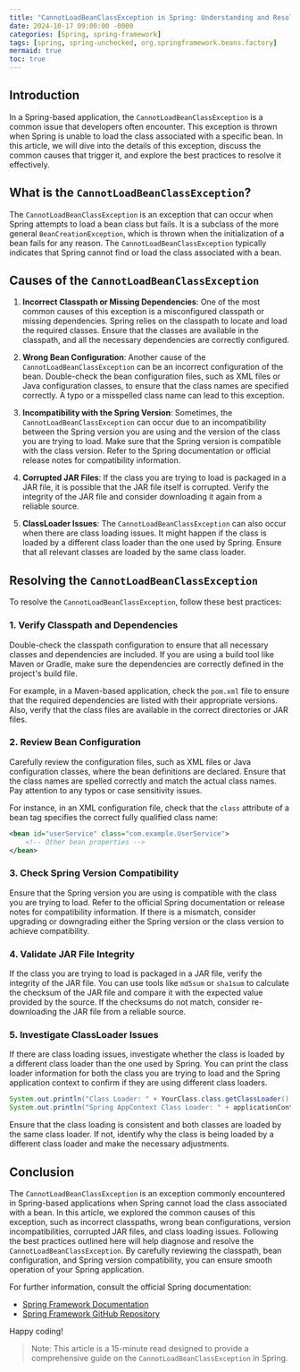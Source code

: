 ```yaml
---
title: "CannotLoadBeanClassException in Spring: Understanding and Resolving the Issue"
date: 2024-10-17 09:00:00 -0000
categories: [Spring, spring-framework]
tags: [spring, spring-unchecked, org.springframework.beans.factory]
mermaid: true
toc: true
---
```



## Introduction

In a Spring-based application, the `CannotLoadBeanClassException` is a common issue that developers often encounter. This exception is thrown when Spring is unable to load the class associated with a specific bean. In this article, we will dive into the details of this exception, discuss the common causes that trigger it, and explore the best practices to resolve it effectively.

## What is the `CannotLoadBeanClassException`?

The `CannotLoadBeanClassException` is an exception that can occur when Spring attempts to load a bean class but fails. It is a subclass of the more general `BeanCreationException`, which is thrown when the initialization of a bean fails for any reason. The `CannotLoadBeanClassException` typically indicates that Spring cannot find or load the class associated with a bean.

## Causes of the `CannotLoadBeanClassException`

1. **Incorrect Classpath or Missing Dependencies**: One of the most common causes of this exception is a misconfigured classpath or missing dependencies. Spring relies on the classpath to locate and load the required classes. Ensure that the classes are available in the classpath, and all the necessary dependencies are correctly configured.

2. **Wrong Bean Configuration**: Another cause of the `CannotLoadBeanClassException` can be an incorrect configuration of the bean. Double-check the bean configuration files, such as XML files or Java configuration classes, to ensure that the class names are specified correctly. A typo or a misspelled class name can lead to this exception.

3. **Incompatibility with the Spring Version**: Sometimes, the `CannotLoadBeanClassException` can occur due to an incompatibility between the Spring version you are using and the version of the class you are trying to load. Make sure that the Spring version is compatible with the class version. Refer to the Spring documentation or official release notes for compatibility information.

4. **Corrupted JAR Files**: If the class you are trying to load is packaged in a JAR file, it is possible that the JAR file itself is corrupted. Verify the integrity of the JAR file and consider downloading it again from a reliable source.

5. **ClassLoader Issues**: The `CannotLoadBeanClassException` can also occur when there are class loading issues. It might happen if the class is loaded by a different class loader than the one used by Spring. Ensure that all relevant classes are loaded by the same class loader.

## Resolving the `CannotLoadBeanClassException`

To resolve the `CannotLoadBeanClassException`, follow these best practices:

### 1. Verify Classpath and Dependencies

Double-check the classpath configuration to ensure that all necessary classes and dependencies are included. If you are using a build tool like Maven or Gradle, make sure the dependencies are correctly defined in the project's build file. 

For example, in a Maven-based application, check the `pom.xml` file to ensure that the required dependencies are listed with their appropriate versions. Also, verify that the class files are available in the correct directories or JAR files.

### 2. Review Bean Configuration

Carefully review the configuration files, such as XML files or Java configuration classes, where the bean definitions are declared. Ensure that the class names are spelled correctly and match the actual class names. Pay attention to any typos or case sensitivity issues.

For instance, in an XML configuration file, check that the `class` attribute of a bean tag specifies the correct fully qualified class name:

```xml
<bean id="userService" class="com.example.UserService">
    <!-- Other bean properties -->
</bean>
```

### 3. Check Spring Version Compatibility

Ensure that the Spring version you are using is compatible with the class you are trying to load. Refer to the official Spring documentation or release notes for compatibility information. If there is a mismatch, consider upgrading or downgrading either the Spring version or the class version to achieve compatibility.

### 4. Validate JAR File Integrity

If the class you are trying to load is packaged in a JAR file, verify the integrity of the JAR file. You can use tools like `md5sum` or `sha1sum` to calculate the checksum of the JAR file and compare it with the expected value provided by the source. If the checksums do not match, consider re-downloading the JAR file from a reliable source.

### 5. Investigate ClassLoader Issues

If there are class loading issues, investigate whether the class is loaded by a different class loader than the one used by Spring. You can print the class loader information for both the class you are trying to load and the Spring application context to confirm if they are using different class loaders.

```java
System.out.println("Class Loader: " + YourClass.class.getClassLoader());
System.out.println("Spring AppContext Class Loader: " + applicationContext.getClassLoader());
```

Ensure that the class loading is consistent and both classes are loaded by the same class loader. If not, identify why the class is being loaded by a different class loader and make the necessary adjustments.

## Conclusion

The `CannotLoadBeanClassException` is an exception commonly encountered in Spring-based applications when Spring cannot load the class associated with a bean. In this article, we explored the common causes of this exception, such as incorrect classpaths, wrong bean configurations, version incompatibilities, corrupted JAR files, and class loading issues. Following the best practices outlined here will help diagnose and resolve the `CannotLoadBeanClassException`. By carefully reviewing the classpath, bean configuration, and Spring version compatibility, you can ensure smooth operation of your Spring application.

For further information, consult the official Spring documentation:
- [Spring Framework Documentation](https://docs.spring.io/spring-framework/docs/current/reference/html/)
- [Spring Framework GitHub Repository](https://github.com/spring-projects/spring-framework)

Happy coding!

> Note: This article is a 15-minute read designed to provide a comprehensive guide on the `CannotLoadBeanClassException` in Spring.